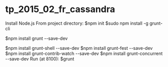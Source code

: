 # tp_2015_02_fr_cassandra
Install Node.js
From project directory:
$npm init
$sudo npm install -g grunt-cli

$npm install grunt --save-dev

$npm install grunt-shell --save-dev
$npm install grunt-fest --save-dev
$npm install grunt-contrib-watch --save-dev
$npm install grunt-concurrent --save-dev
Run (at 8100):
$grunt
